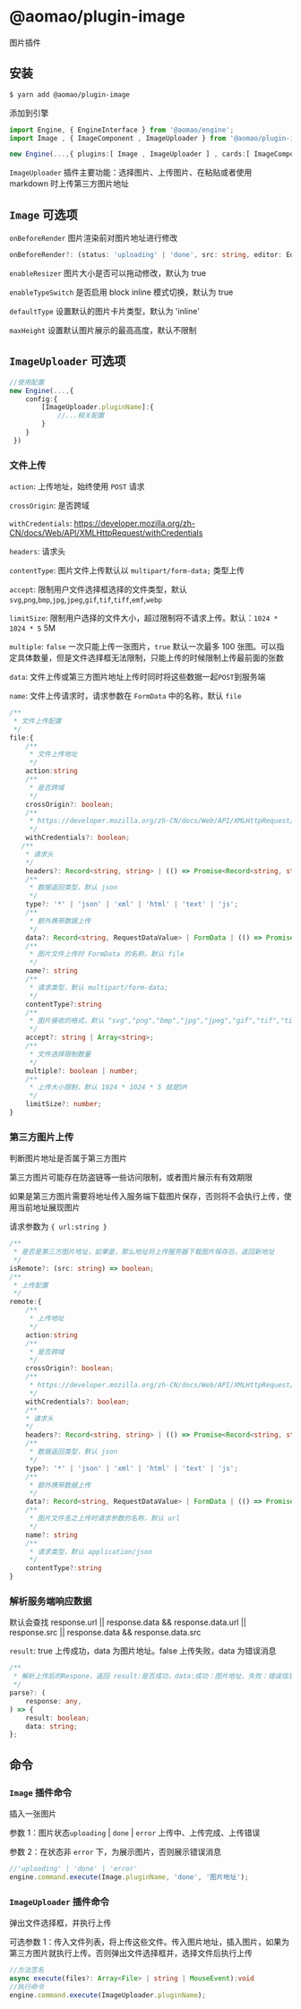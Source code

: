 # @aomao/plugin-image

图片插件

## 安装

```bash
$ yarn add @aomao/plugin-image
```

添加到引擎

```ts
import Engine, { EngineInterface } from '@aomao/engine';
import Image , { ImageComponent , ImageUploader } from '@aomao/plugin-image';

new Engine(...,{ plugins:[ Image , ImageUploader ] , cards:[ ImageComponent ]})
```

`ImageUploader` 插件主要功能：选择图片、上传图片、在粘贴或者使用 markdown 时上传第三方图片地址

## `Image` 可选项

`onBeforeRender` 图片渲染前对图片地址进行修改

```ts
onBeforeRender?: (status: 'uploading' | 'done', src: string, editor: EditorInterface) => string;
```

`enableResizer` 图片大小是否可以拖动修改，默认为 true

`enableTypeSwitch` 是否启用 block inline 模式切换，默认为 true

`defaultType` 设置默认的图片卡片类型，默认为 'inline'

`maxHeight` 设置默认图片展示的最高高度，默认不限制

## `ImageUploader` 可选项

```ts
//使用配置
new Engine(...,{
    config:{
        [ImageUploader.pluginName]:{
            //...相关配置
        }
    }
 })
```

### 文件上传

`action`: 上传地址，始终使用 `POST` 请求

`crossOrigin`: 是否跨域

`withCredentials`: https://developer.mozilla.org/zh-CN/docs/Web/API/XMLHttpRequest/withCredentials

`headers`: 请求头

`contentType`: 图片文件上传默认以 `multipart/form-data;` 类型上传

`accept`: 限制用户文件选择框选择的文件类型，默认 `svg`,`png`,`bmp`,`jpg`,`jpeg`,`gif`,`tif`,`tiff`,`emf`,`webp`

`limitSize`: 限制用户选择的文件大小，超过限制将不请求上传。默认：`1024 * 1024 * 5` 5M

`multiple`: `false` 一次只能上传一张图片，`true` 默认一次最多 100 张图。可以指定具体数量，但是文件选择框无法限制，只能上传的时候限制上传最前面的张数

`data`: 文件上传或第三方图片地址上传时同时将这些数据一起`POST`到服务端

`name`: 文件上传请求时，请求参数在 `FormData` 中的名称，默认 `file`

```ts
/**
 * 文件上传配置
 */
file:{
    /**
     * 文件上传地址
     */
    action:string
    /**
     * 是否跨域
     */
    crossOrigin?: boolean;
    /**
     * https://developer.mozilla.org/zh-CN/docs/Web/API/XMLHttpRequest/withCredentials
     */
    withCredentials?: boolean;
   /**
    * 请求头
    */
    headers?: Record<string, string> | (() => Promise<Record<string, string>>);
    /**
     * 数据返回类型，默认 json
     */
    type?: '*' | 'json' | 'xml' | 'html' | 'text' | 'js';
    /**
     * 额外携带数据上传
     */
    data?: Record<string, RequestDataValue> | FormData | (() => Promise<Record<string, RequestDataValue> | FormData>)
    /**
     * 图片文件上传时 FormData 的名称，默认 file
     */
    name?: string
    /**
     * 请求类型，默认 multipart/form-data;
     */
    contentType?:string
    /**
     * 图片接收的格式，默认 "svg","png","bmp","jpg","jpeg","gif","tif","tiff","emf","webp"
     */
    accept?: string | Array<string>;
    /**
     * 文件选择限制数量
     */
    multiple?: boolean | number;
    /**
     * 上传大小限制，默认 1024 * 1024 * 5 就是5M
     */
    limitSize?: number;
}
```

### 第三方图片上传

判断图片地址是否属于第三方图片

第三方图片可能存在防盗链等一些访问限制，或者图片展示有有效期限

如果是第三方图片需要将地址传入服务端下载图片保存，否则将不会执行上传，使用当前地址展现图片

请求参数为 `{ url:string }`

```ts
/**
 * 是否是第三方图片地址，如果是，那么地址将上传服务器下载图片保存后，返回新地址
 */
isRemote?: (src: string) => boolean;
/**
 * 上传配置
 */
remote:{
    /**
     * 上传地址
     */
    action:string
    /**
     * 是否跨域
     */
    crossOrigin?: boolean;
    /**
     * https://developer.mozilla.org/zh-CN/docs/Web/API/XMLHttpRequest/withCredentials
     */
    withCredentials?: boolean;
    /**
    * 请求头
    */
    headers?: Record<string, string> | (() => Promise<Record<string, string>>);
    /**
     * 数据返回类型，默认 json
     */
    type?: '*' | 'json' | 'xml' | 'html' | 'text' | 'js';
    /**
     * 额外携带数据上传
     */
    data?: Record<string, RequestDataValue> | FormData | (() => Promise<Record<string, RequestDataValue> | FormData>)
    /**
     * 图片文件丢之上传时请求参数的名称，默认 url
     */
    name?: string
    /**
     * 请求类型，默认 application/json
     */
    contentType?:string
}
```

### 解析服务端响应数据

默认会查找 response.url || response.data && response.data.url || response.src || response.data && response.data.src

`result`: true 上传成功，data 为图片地址。false 上传失败，data 为错误消息

```ts
/**
 * 解析上传后的Respone，返回 result:是否成功，data:成功：图片地址，失败：错误信息
 */
parse?: (
    response: any,
) => {
    result: boolean;
    data: string;
};
```

## 命令

### `Image` 插件命令

插入一张图片

参数 1：图片状态`uploading` | `done` | `error` 上传中、上传完成、上传错误

参数 2：在状态非 `error` 下，为展示图片，否则展示错误消息

```ts
//'uploading' | 'done' | 'error'
engine.command.execute(Image.pluginName, 'done', '图片地址');
```

### `ImageUploader` 插件命令

弹出文件选择框，并执行上传

可选参数 1：传入文件列表，将上传这些文件。传入图片地址，插入图片，如果为第三方图片就执行上传。否则弹出文件选择框并，选择文件后执行上传

```ts
//方法签名
async execute(files?: Array<File> | string | MouseEvent):void
//执行命令
engine.command.execute(ImageUploader.pluginName);
```

